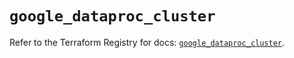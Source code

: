 # `google_dataproc_cluster`

Refer to the Terraform Registry for docs: [`google_dataproc_cluster`](https://registry.terraform.io/providers/hashicorp/google/5.39.0/docs/resources/dataproc_cluster).
